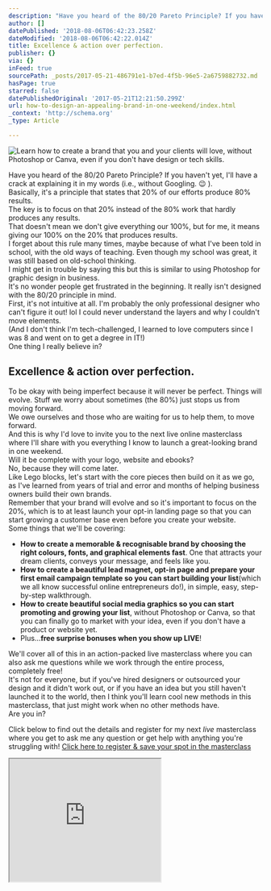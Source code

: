 ```yaml
---
description: "Have you heard of the 80/20 Pareto Principle? If you haven’t yet, I’ll have a crack at explaining it in my words (i.e., without Googling. \uD83D\uDE09 ).Basically, it’s a principle that states that 20% of our efforts produce 80% results.The key is to focus on that 20% instead of the 80% work that hardly produces any results.That doesn’t mean we don’t give everything our 100%, but for me, it means giving our 100% on the 20% that produces results.\_I forget about this rule many times, maybe because of what I’ve been told in school, with the old ways of teaching. Even though my school was great, it was still based on old-school thinking.I might get in trouble by saying this but this is similar to using Photoshop for graphic design in business.It’s no wonder people get frustrated in the beginning. It really isn’t designed with the 80/20 principle in mind.First, it’s not intuitive at all. I’m probably the only professional designer who can’t figure it out! lol I could never understand the layers and why I couldn’t move elements.\_(And I don’t think I’m tech-challenged, I learned to love computers since I was 8 and went on to get a degree in IT!)One thing I really believe in?"
author: []
datePublished: '2018-08-06T06:42:23.258Z'
dateModified: '2018-08-06T06:42:22.014Z'
title: Excellence & action over perfection.
publisher: {}
via: {}
inFeed: true
sourcePath: _posts/2017-05-21-486791e1-b7ed-4f5b-96e5-2a6759882732.md
hasPage: true
starred: false
datePublishedOriginal: '2017-05-21T12:21:50.299Z'
url: how-to-design-an-appealing-brand-in-one-weekend/index.html
_context: 'http://schema.org'
_type: Article

---
```

![Learn how to create a brand that you and your clients will love, without Photoshop or Canva, even if you don't have design or tech skills.](https://the-grid-user-content.s3-us-west-2.amazonaws.com/ca3dcaa3-b5db-4cb2-9474-d24298b21457.png)

Have you heard of the 80/20 Pareto Principle? If you haven't yet, I'll have a crack at explaining it in my words (i.e., without Googling. 😉 ).  
Basically, it's a principle that states that 20% of our efforts produce 80% results.  
The key is to focus on that 20% instead of the 80% work that hardly produces any results.  
That doesn't mean we don't give everything our 100%, but for me, it means giving our 100% on the 20% that produces results.   
I forget about this rule many times, maybe because of what I've been told in school, with the old ways of teaching. Even though my school was great, it was still based on old-school thinking.  
I might get in trouble by saying this but this is similar to using Photoshop for graphic design in business.  
It's no wonder people get frustrated in the beginning. It really isn't designed with the 80/20 principle in mind.  
First, it's not intuitive at all. I'm probably the only professional designer who can't figure it out! lol I could never understand the layers and why I couldn't move elements.   
(And I don't think I'm tech-challenged, I learned to love computers since I was 8 and went on to get a degree in IT!)  
One thing I really believe in?

## Excellence & action over perfection.

To be okay with being imperfect because it will never be perfect. Things will evolve. Stuff we worry about sometimes (the 80%) just stops us from moving forward.  
We owe ourselves and those who are waiting for us to help them, to move forward.  
And this is why I'd love to invite you to the next live online masterclass where I'll share with you everything I know to launch a great-looking brand in one weekend.  
Will it be complete with your logo, website and ebooks?  
No, because they will come later.  
Like Lego blocks, let's start with the core pieces then build on it as we go, as I've learned from years of trial and error and months of helping business owners build their own brands.  
Remember that your brand will evolve and so it's important to focus on the 20%, which is to at least launch your opt-in landing page so that you can start growing a customer base even before you create your website.  
Some things that we'll be covering: 

* **How to create a memorable & recognisable brand by choosing the right colours, fonts, and graphical elements fast**. One that attracts your dream clients, conveys your message, and feels like you. 
* **How to create a beautiful lead magnet, opt-in page and prepare your first email campaign template so you can start building your list**(which we all know successful online entrepreneurs do!), in simple, easy, step-by-step walkthrough. 
* **How to create beautiful social media graphics so you can start promoting and growing your list**, without Photoshop or Canva, so that you can finally go to market with your idea, even if you don't have a product or website yet. 
* Plus...**free surprise bonuses when you show up LIVE**!

We'll cover all of this in an action-packed live masterclass where you can also ask me questions while we work through the entire process, completely free!  
It's not for everyone, but if you've hired designers or outsourced your design and it didn't work out, or if you have an idea but you still haven't launched it to the world, then I think you'll learn cool new methods in this masterclass, that just might work when no other methods have.  
Are you in? 

Click below to find out the details and register for my next _live_ masterclass where you get to ask me any question or get help with anything you're struggling with!
[Click here to register & save your spot in the masterclass][0]

<iframe src="https://the-grid.github.io/ed-userhtml/?g=eJyVVM1u2kAQvucpJlyjxSZqq8qiqQoFGikSESKVeorW9sZe1Xis3XUoN96hl1RKX44n6eyaUDvCpuXALjM73_fNH8NzxuBW5kYooQ0sZJTanxoYuzo7G66E4RAhuXPzYbf9xZWRUSboBoXCQiizsWZMArMprNk7RIkfhQpqoTE3PChQm76R5jjE3k4YwzCQD5Y4PoSGGSZ9i_xZ6EjJwkjMyXfVRdcS85o4bngrepFp4XWCx_-J6dmcTsstVXYErrJ2C3LhbcXV0oj7nK_ESRjXI16aFNVrnH37g4P3H5CMXNFk8VXRBlaUYSZ1KuJ7-7QOWsMb3cxnsJzfXo9326ejMFpEjQZmiAU88qwUuiko4yE116p55Mq6nOHUKLlH_X0BjwowPPnbactOt_Pd9idM8vjoipGPtgXoU_EeQHv7feodKtDbk_SA8NsibOdrIV9wDUuEcYqoBUzJrOHCnTDGVShzbuul4U7LPIEZYpK9PJuigm9YKhiV5BRaAxlGNF5d_LWJr6mYLiYTWN4t54vrTzcBWFEGIapEPexF2ZNCViFquivYWO7whXstQju9VoMdcSidYGLOmaaHkWiI73-VsUBYu1EwdKrvH20yEPEceKbJxQ21QBpIqSP9rpRo62qppMYUgee5NRMySU2EKhdK9yP0Ulwzg6zKi7m83DeLaqVmTjlLnNrqkddFf9jZXm0VnieWmlrouF1XdtvfbSjHl6yW1KU_eMP892xwufT9wB8Eb99d2IvfKqz5J9CQNlOCSitymCupGU1eTtqeCegP0_5zuA" height="244" style=""></iframe>



[0]: http://take.thebrandtour.com/masterclass